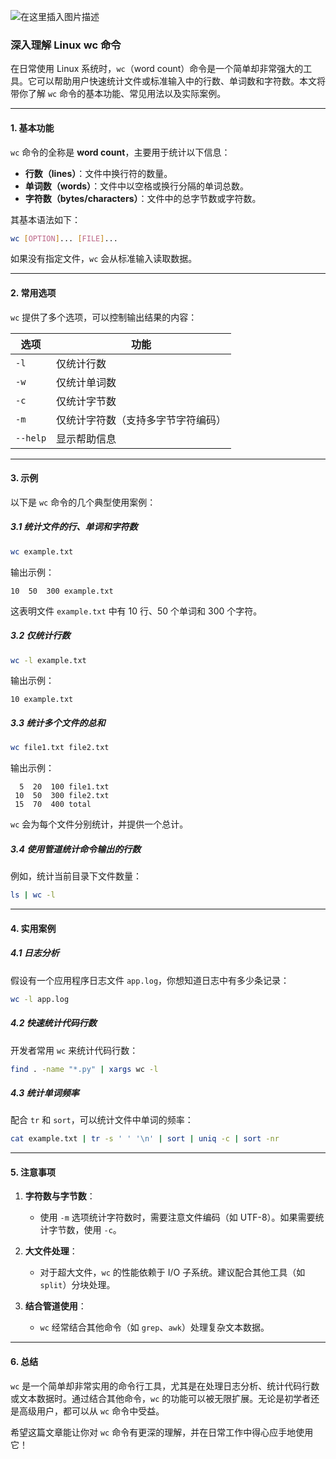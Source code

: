 
![在这里插入图片描述](https://i-blog.csdnimg.cn/direct/f47ca89971974d359f62771f0f07611b.png)




### 深入理解 Linux wc 命令

在日常使用 Linux 系统时，`wc`（word count）命令是一个简单却非常强大的工具。它可以帮助用户快速统计文件或标准输入中的行数、单词数和字符数。本文将带你了解 `wc` 命令的基本功能、常见用法以及实际案例。



---

#### 1. 基本功能

`wc` 命令的全称是 **word count**，主要用于统计以下信息：

- **行数（lines）**：文件中换行符的数量。
- **单词数（words）**：文件中以空格或换行分隔的单词总数。
- **字符数（bytes/characters）**：文件中的总字节数或字符数。

其基本语法如下：

```bash
wc [OPTION]... [FILE]...
```

如果没有指定文件，`wc` 会从标准输入读取数据。

---

#### 2. 常用选项

`wc` 提供了多个选项，可以控制输出结果的内容：

| 选项          | 功能                                   |
|---------------|--------------------------------------|
| `-l`          | 仅统计行数                           |
| `-w`          | 仅统计单词数                         |
| `-c`          | 仅统计字节数                         |
| `-m`          | 仅统计字符数（支持多字节字符编码）   |
| `--help`      | 显示帮助信息                         |

---

#### 3. 示例

以下是 `wc` 命令的几个典型使用案例：

##### 3.1 统计文件的行、单词和字符数

```bash
wc example.txt
```

输出示例：

```
10  50  300 example.txt
```

这表明文件 `example.txt` 中有 10 行、50 个单词和 300 个字符。

##### 3.2 仅统计行数

```bash
wc -l example.txt
```

输出示例：

```
10 example.txt
```

##### 3.3 统计多个文件的总和

```bash
wc file1.txt file2.txt
```

输出示例：

```
  5  20  100 file1.txt
 10  50  300 file2.txt
 15  70  400 total
```

`wc` 会为每个文件分别统计，并提供一个总计。

##### 3.4 使用管道统计命令输出的行数

例如，统计当前目录下文件数量：

```bash
ls | wc -l
```

---

#### 4. 实用案例

##### 4.1 日志分析

假设有一个应用程序日志文件 `app.log`，你想知道日志中有多少条记录：

```bash
wc -l app.log
```

##### 4.2 快速统计代码行数

开发者常用 `wc` 来统计代码行数：

```bash
find . -name "*.py" | xargs wc -l
```

##### 4.3 统计单词频率

配合 `tr` 和 `sort`，可以统计文件中单词的频率：

```bash
cat example.txt | tr -s ' ' '\n' | sort | uniq -c | sort -nr
```

---

#### 5. 注意事项

1. **字符数与字节数**：
   - 使用 `-m` 选项统计字符数时，需要注意文件编码（如 UTF-8）。如果需要统计字节数，使用 `-c`。

2. **大文件处理**：
   - 对于超大文件，`wc` 的性能依赖于 I/O 子系统。建议配合其他工具（如 `split`）分块处理。

3. **结合管道使用**：
   - `wc` 经常结合其他命令（如 `grep`、`awk`）处理复杂文本数据。

---

#### 6. 总结

`wc` 是一个简单却非常实用的命令行工具，尤其是在处理日志分析、统计代码行数或文本数据时。通过结合其他命令，`wc` 的功能可以被无限扩展。无论是初学者还是高级用户，都可以从 `wc` 命令中受益。

希望这篇文章能让你对 `wc` 命令有更深的理解，并在日常工作中得心应手地使用它！


